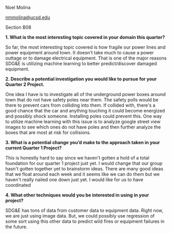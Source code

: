 Noel Molina

nmmolina@ucsd.edu

Section B08

**1. What is the most interesting topic covered in your domain this quarter?**

So far, the most interesting topic covered is how fragile our power lines and power equipment around town. It doesn't take
much to cause a power outtage or to damage electrical equipment. That is one of the major reasons SDG&E is utilizing
machine learning to better predict/discover damaged equipment.

**2. Describe a potential investigation you would like to pursue for your Quarter 2 Project.**

One idea I have is to investigate all of the underground power boxes around town that do not have safety poles near them. The safety polls would be there to prevent cars from colliding into them. If collided with, there's a good chance that the car and anything touching it could become energized and possibly shock someone. Installing poles could prevent this. One way to utilize machine learning with this issue is to analyze google street view images to see which ones do not have poles and then further analyze the boxes that are most at risk for collisions.

**3. What is a potential change you’d make to the approach taken in your current Quarter 1 Project?**

This is honestly hard to say since we haven't gotten a hold of a total foundation for our quarter 1 project just yet. I would change that our group hasn't gotten together yet to brainstorm ideas. There are many good ideas that we float around each week and it seems like we can do them but we haven't really nailed one down just yet. I would like for us to have coordinated 

**4. What other techniques would you be interested in using in your project?**

SDG&E has tons of data from customer data to equipment data. Right now, we are just using image data. But, we could possibly use regression of some sort using this other data to predict wild fires or equipment failures in the future.
